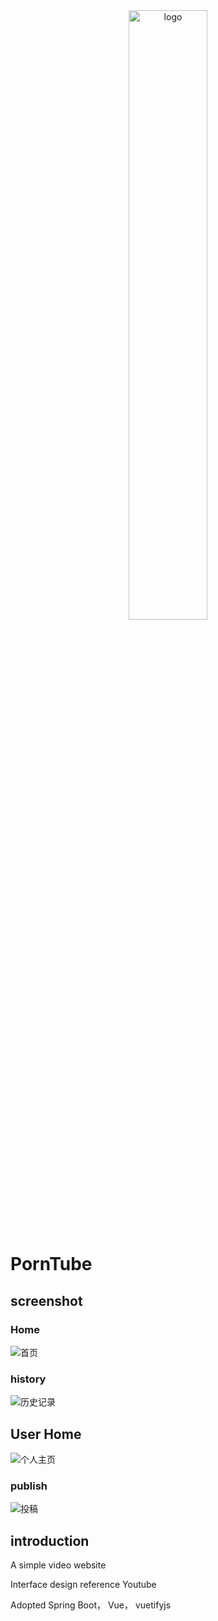 <div align="center">
    <img src="http://p.ananas.chaoxing.com/star3/origin/5e008a6cd46ea6ed07252f656acb5d2b.png" alt="logo" title="logo" width="50%" style="text-align:center;">
</div>

# PornTube


## screenshot

### Home 

<img src="http://p.ananas.chaoxing.com/star3/origin/a093b1ef4a410eea6bd616a2e985ac97.png" title="首页" alt="首页">

### history

<img src="http://p.ananas.chaoxing.com/star3/origin/496e8f398667a6238ffd2fa734e01a5e.png" title="历史记录" alt="历史记录">

## User Home

<img src="http://p.ananas.chaoxing.com/star3/origin/53580b104b00aebe98ae008ecaee41b6.png" title="个人主页" alt="个人主页">

### publish

<img src="http://p.ananas.chaoxing.com/star3/origin/1a0f4668b74041c843d16f71c842152e.png" title="投稿" alt="投稿">


## introduction 

A simple video website

Interface design reference Youtube

Adopted Spring Boot， Vue， vuetifyjs

